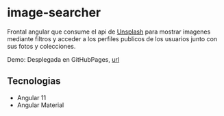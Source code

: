 # image-searcher

Frontal angular que consume el api de [Unsplash](https://unsplash.com/) para mostrar imagenes mediante filtros y acceder a los perfiles publicos de los usuarios junto con sus fotos y colecciones.

Demo: Desplegada en GitHubPages, [url](https://cgfcarlos.github.io/image-searcher/home) 

## Tecnologias
- Angular 11
- Angular Material
